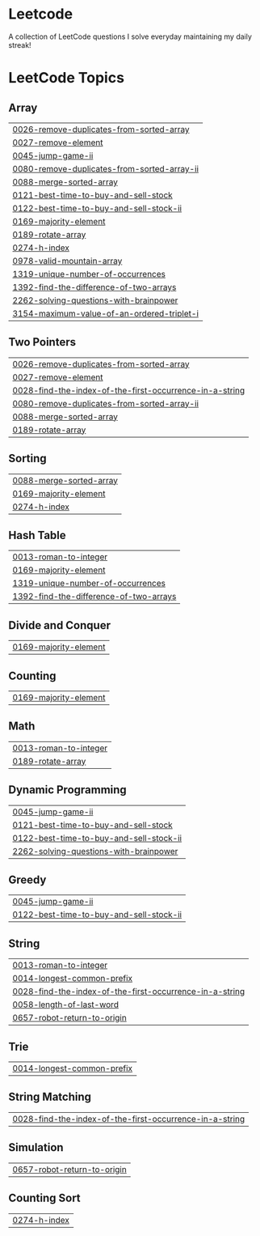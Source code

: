 # Leetcode
A collection of LeetCode questions I solve everyday maintaining my daily streak!

<!---LeetCode Topics Start-->
# LeetCode Topics
## Array
|  |
| ------- |
| [0026-remove-duplicates-from-sorted-array](https://github.com/zogratis17/Leetcode/tree/master/0026-remove-duplicates-from-sorted-array) |
| [0027-remove-element](https://github.com/zogratis17/Leetcode/tree/master/0027-remove-element) |
| [0045-jump-game-ii](https://github.com/zogratis17/Leetcode/tree/master/0045-jump-game-ii) |
| [0080-remove-duplicates-from-sorted-array-ii](https://github.com/zogratis17/Leetcode/tree/master/0080-remove-duplicates-from-sorted-array-ii) |
| [0088-merge-sorted-array](https://github.com/zogratis17/Leetcode/tree/master/0088-merge-sorted-array) |
| [0121-best-time-to-buy-and-sell-stock](https://github.com/zogratis17/Leetcode/tree/master/0121-best-time-to-buy-and-sell-stock) |
| [0122-best-time-to-buy-and-sell-stock-ii](https://github.com/zogratis17/Leetcode/tree/master/0122-best-time-to-buy-and-sell-stock-ii) |
| [0169-majority-element](https://github.com/zogratis17/Leetcode/tree/master/0169-majority-element) |
| [0189-rotate-array](https://github.com/zogratis17/Leetcode/tree/master/0189-rotate-array) |
| [0274-h-index](https://github.com/zogratis17/Leetcode/tree/master/0274-h-index) |
| [0978-valid-mountain-array](https://github.com/zogratis17/Leetcode/tree/master/0978-valid-mountain-array) |
| [1319-unique-number-of-occurrences](https://github.com/zogratis17/Leetcode/tree/master/1319-unique-number-of-occurrences) |
| [1392-find-the-difference-of-two-arrays](https://github.com/zogratis17/Leetcode/tree/master/1392-find-the-difference-of-two-arrays) |
| [2262-solving-questions-with-brainpower](https://github.com/zogratis17/Leetcode/tree/master/2262-solving-questions-with-brainpower) |
| [3154-maximum-value-of-an-ordered-triplet-i](https://github.com/zogratis17/Leetcode/tree/master/3154-maximum-value-of-an-ordered-triplet-i) |
## Two Pointers
|  |
| ------- |
| [0026-remove-duplicates-from-sorted-array](https://github.com/zogratis17/Leetcode/tree/master/0026-remove-duplicates-from-sorted-array) |
| [0027-remove-element](https://github.com/zogratis17/Leetcode/tree/master/0027-remove-element) |
| [0028-find-the-index-of-the-first-occurrence-in-a-string](https://github.com/zogratis17/Leetcode/tree/master/0028-find-the-index-of-the-first-occurrence-in-a-string) |
| [0080-remove-duplicates-from-sorted-array-ii](https://github.com/zogratis17/Leetcode/tree/master/0080-remove-duplicates-from-sorted-array-ii) |
| [0088-merge-sorted-array](https://github.com/zogratis17/Leetcode/tree/master/0088-merge-sorted-array) |
| [0189-rotate-array](https://github.com/zogratis17/Leetcode/tree/master/0189-rotate-array) |
## Sorting
|  |
| ------- |
| [0088-merge-sorted-array](https://github.com/zogratis17/Leetcode/tree/master/0088-merge-sorted-array) |
| [0169-majority-element](https://github.com/zogratis17/Leetcode/tree/master/0169-majority-element) |
| [0274-h-index](https://github.com/zogratis17/Leetcode/tree/master/0274-h-index) |
## Hash Table
|  |
| ------- |
| [0013-roman-to-integer](https://github.com/zogratis17/Leetcode/tree/master/0013-roman-to-integer) |
| [0169-majority-element](https://github.com/zogratis17/Leetcode/tree/master/0169-majority-element) |
| [1319-unique-number-of-occurrences](https://github.com/zogratis17/Leetcode/tree/master/1319-unique-number-of-occurrences) |
| [1392-find-the-difference-of-two-arrays](https://github.com/zogratis17/Leetcode/tree/master/1392-find-the-difference-of-two-arrays) |
## Divide and Conquer
|  |
| ------- |
| [0169-majority-element](https://github.com/zogratis17/Leetcode/tree/master/0169-majority-element) |
## Counting
|  |
| ------- |
| [0169-majority-element](https://github.com/zogratis17/Leetcode/tree/master/0169-majority-element) |
## Math
|  |
| ------- |
| [0013-roman-to-integer](https://github.com/zogratis17/Leetcode/tree/master/0013-roman-to-integer) |
| [0189-rotate-array](https://github.com/zogratis17/Leetcode/tree/master/0189-rotate-array) |
## Dynamic Programming
|  |
| ------- |
| [0045-jump-game-ii](https://github.com/zogratis17/Leetcode/tree/master/0045-jump-game-ii) |
| [0121-best-time-to-buy-and-sell-stock](https://github.com/zogratis17/Leetcode/tree/master/0121-best-time-to-buy-and-sell-stock) |
| [0122-best-time-to-buy-and-sell-stock-ii](https://github.com/zogratis17/Leetcode/tree/master/0122-best-time-to-buy-and-sell-stock-ii) |
| [2262-solving-questions-with-brainpower](https://github.com/zogratis17/Leetcode/tree/master/2262-solving-questions-with-brainpower) |
## Greedy
|  |
| ------- |
| [0045-jump-game-ii](https://github.com/zogratis17/Leetcode/tree/master/0045-jump-game-ii) |
| [0122-best-time-to-buy-and-sell-stock-ii](https://github.com/zogratis17/Leetcode/tree/master/0122-best-time-to-buy-and-sell-stock-ii) |
## String
|  |
| ------- |
| [0013-roman-to-integer](https://github.com/zogratis17/Leetcode/tree/master/0013-roman-to-integer) |
| [0014-longest-common-prefix](https://github.com/zogratis17/Leetcode/tree/master/0014-longest-common-prefix) |
| [0028-find-the-index-of-the-first-occurrence-in-a-string](https://github.com/zogratis17/Leetcode/tree/master/0028-find-the-index-of-the-first-occurrence-in-a-string) |
| [0058-length-of-last-word](https://github.com/zogratis17/Leetcode/tree/master/0058-length-of-last-word) |
| [0657-robot-return-to-origin](https://github.com/zogratis17/Leetcode/tree/master/0657-robot-return-to-origin) |
## Trie
|  |
| ------- |
| [0014-longest-common-prefix](https://github.com/zogratis17/Leetcode/tree/master/0014-longest-common-prefix) |
## String Matching
|  |
| ------- |
| [0028-find-the-index-of-the-first-occurrence-in-a-string](https://github.com/zogratis17/Leetcode/tree/master/0028-find-the-index-of-the-first-occurrence-in-a-string) |
## Simulation
|  |
| ------- |
| [0657-robot-return-to-origin](https://github.com/zogratis17/Leetcode/tree/master/0657-robot-return-to-origin) |
## Counting Sort
|  |
| ------- |
| [0274-h-index](https://github.com/zogratis17/Leetcode/tree/master/0274-h-index) |
<!---LeetCode Topics End-->